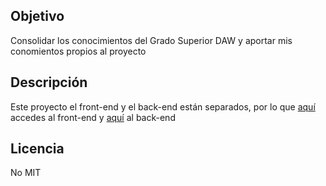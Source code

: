 ## Objetivo
Consolidar los conocimientos del Grado Superior DAW y aportar mis conomientos propios
al proyecto

## Descripción
Este proyecto el front-end y el back-end están separados, por lo que [aquí](https://github.com/Pacorb94/ProyectoDAW/tree/master/Elrincondelaprogramacion-API) accedes 
al front-end y [aquí](https://github.com/Pacorb94/ProyectoDAW/tree/master/Elrincondelaprogramacion) al back-end

## Licencia
No MIT